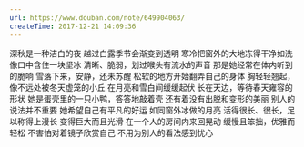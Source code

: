 ```yaml
---
url: https://www.douban.com/note/649904063/
createTime: 2017-12-21 14:09:36
---
```


深秋是一种洁白的夜
越过白露季节会渐变到透明
寒冷把窗外的大地冻得干净如洗
像口中含住一块坚冰
清晰、脆弱，划过喉头有流水的声音
那是她经常在体内听到的脆响
雪落下来，安静，还未苏醒
松软的地方开始翻弄自己的身体
胸轻轻翘起，像不远处被冬天虚笼的小丘
在月亮和雪白间缓缓起伏
长在天边，等待春天雍容的形状
她是蛋壳里的一只小鸭，答答地敲着壳
还有着没有出脱和变形的美丽
别人的说法并不重要
她希望自己有平凡的好运
如同窗外冰做的月亮
活得很长、很长，足以称得上漫长
变得巨大而且光滑
在一个人的房间内来回晃动
缓慢且笨拙，优雅而轻松
不害怕对着镜子欣赏自己
不用为别人的看法感到忧心